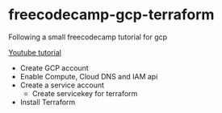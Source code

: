 # freecodecamp-gcp-terraform
Following a small freecodecamp tutorial for gcp

[Youtube tutorial](https://youtu.be/VCayKl82Lt8)
- Create GCP account
- Enable Compute, Cloud DNS and IAM api
- Create a service account
    - Create servicekey for terraform 
- Install Terraform
